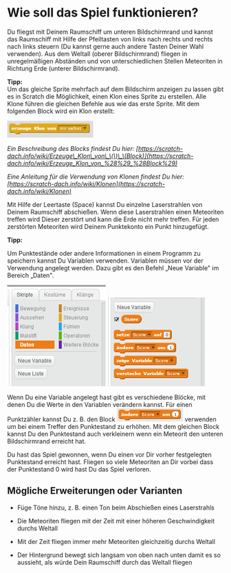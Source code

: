 # Wie soll das Spiel funktionieren?

Du fliegst mit Deinem Raumschiff um unteren Bildschirmrand und kannst das Raumschiff mit Hilfe der
Pfeiltasten von links nach rechts und rechts nach links steuern \(Du kannst gerne auch andere Tasten
Deiner Wahl verwenden\). Aus dem Weltall \(oberer Bildschirmrand\) fliegen in unregelmäßigen Abständen
und von unterschiedlichen Stellen Meteoriten in Richtung Erde \(unterer Bildschirmrand\).

**Tipp:**  
Um das gleiche Sprite mehrfach auf dem Bildschirm anzeigen zu lassen gibt es in Scratch die
Möglichkeit, einen Klon eines Sprite zu erstellen. Alle Klone führen die gleichen Befehle aus wie
das erste Sprite. Mit dem folgenden Block wird ein Klon erstellt:

![Klon erstellen ](../assets/block_create_clone.png)

_Ein Beschreibung des Blocks findest Du hier: [https://scratch-dach.info/wiki/Erzeuge\_Klon\_von\_\(\)\_\(Block)](https://scratch-dach.info/wiki/Erzeuge_Klon_von_%28%29_%28Block%29)_

_Eine Anleitung für die Verwendung von Klonen findest Du hier: [https://scratch-dach.info/wiki/Klonen](https://scratch-dach.info/wiki/Klonen)_

Mit Hilfe der Leertaste \(Space\) kannst Du einzelne Laserstrahlen von Deinem
Raumschiff abschießen. Wenn diese Laserstrahlen einen Meteoriten treffen wird
Dieser zerstört und kann die Erde nicht mehr treffen. Für jeden zerstörten
Meteoriten wird Deinem Punktekonto ein Punkt hinzugefügt.

**Tipp:**

Um Punktestände oder andere Informationen in einem Programm zu speichern kannst Du Variablen
verwenden. Variablen müssen vor der Verwendung angelegt werden. Dazu gibt es den Befehl
„Neue Variable" im Bereich „Daten".

![Neue Variable anlegen](../assets/new_variable.png)![Variablenübersicht](../assets/work_with_variables.png)

Wenn Du eine Variable angelegt hast gibt es verschiedene Blöcke, mit denen Du die Werte in den
Variablen verändern kannst. Für einen Punktzähler kannst Du z. B. den Block
![Punktezähler](../assets/block_change_score.png)  verwenden um bei einem Treffer den Punktestand zu
erhöhen. Mit dem gleichen Block kannst Du den Punktestand auch verkleinern wenn ein Meteorit den
unteren Bildschirmrand erreicht hat.

Du hast das Spiel gewonnen, wenn Du einen vor Dir vorher festgelegten Punktestand erreicht hast.
Fliegen so viele Meteoriten an Dir vorbei dass der Punktestand 0 wird hast Du das Spiel verloren.

## Mögliche Erweiterungen oder Varianten

* Füge Töne hinzu, z. B. einen Ton beim Abschießen eines Laserstrahls

* Die Meteoriten fliegen mit der Zeit mit einer höheren Geschwindigkeit durchs Weltall

* Mit der Zeit fliegen immer mehr Meteoriten gleichzeitig durchs Weltall

* Der Hintergrund bewegt sich langsam von oben nach unten damit es so aussieht, als würde Dein Raumschiff durch das Weltall fliegen